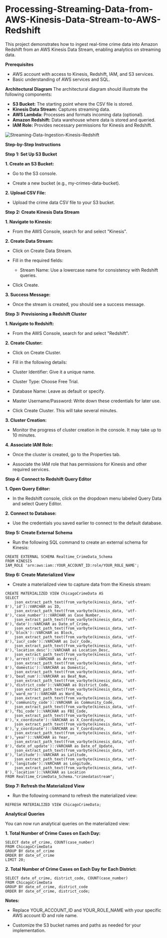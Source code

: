 # Processing-Streaming-Data-from-AWS-Kinesis-Data-Stream-to-AWS-Redshift
This project demonstrates how to ingest real-time crime data into Amazon Redshift from an AWS Kinesis Data Stream, enabling analytics on streaming data.

**Prerequisites**

  *  AWS account with access to Kinesis, Redshift, IAM, and S3 services.
  *  Basic understanding of AWS services and SQL.

**Architectural Diagram**
The architectural diagram should illustrate the following components:

  *  **S3 Bucket:** The starting point where the CSV file is stored.
  *  **Kinesis Data Stream:** Captures streaming data.
  *  **AWS Lambda:** Processes and formats incoming data (optional).
  *  **Amazon Redshift:** Data warehouse where data is stored and queried.
  *  **IAM Role:** Provides necessary permissions for Kinesis and Redshift.

![Streaming-Data-Ingestion-Kinesis-Redshift](https://github.com/user-attachments/assets/cb342798-8d29-4130-ad4c-d5fca4ae1d3d)

**Step-by-Step Instructions**

**Step 1: Set Up S3 Bucket**

**1. Create an S3 Bucket:**

  *  Go to the S3 console.

  *  Create a new bucket (e.g., my-crimes-data-bucket).

**2. Upload CSV File:**

  *  Upload the crime data CSV file to your S3 bucket.

**Step 2: Create Kinesis Data Stream**

**1.  Navigate to Kinesis:**

  *  From the AWS Console, search for and select "Kinesis".

**2.  Create Data Stream:**

  *  Click on Create Data Stream.

  *  Fill in the required fields:

      *  Stream Name: Use a lowercase name for consistency with Redshift queries.
  
  *  Click Create.

**3.  Success Message:**

  *  Once the stream is created, you should see a success message.

**Step 3: Provisioning a Redshift Cluster**

**1.  Navigate to Redshift:**

  *  From the AWS Console, search for and select "Redshift".

**2.  Create Cluster:**

  *  Click on Create Cluster.

  *  Fill in the following details:

  *  Cluster Identifier: Give it a unique name.

  *  Cluster Type: Choose Free Trial.

  *  Database Name: Leave as default or specify.

  *  Master Username/Password: Write down these credentials for later use.

  *  Click Create Cluster. This will take several minutes.

**3.  Cluster Creation:**

  *  Monitor the progress of cluster creation in the console. It may take up to 10 minutes.

**4.  Associate IAM Role:**

  *  Once the cluster is created, go to the Properties tab.

  *  Associate the IAM role that has permissions for Kinesis and other required services.

**Step 4: Connect to Redshift Query Editor**

**1.  Open Query Editor:**

  *  In the Redshift console, click on the dropdown menu labeled Query Data and select Query Editor.

**2.  Connect to Database:**

  *  Use the credentials you saved earlier to connect to the default database.

**Step 5: Create External Schema**

  *  Run the following SQL command to create an external schema for Kinesis:

    CREATE EXTERNAL SCHEMA Realtime_CrimeData_Schema
    FROM KINESIS
    IAM_ROLE 'arn:aws:iam::YOUR_ACCOUNT_ID:role/YOUR_ROLE_NAME';

**Step 6: Create Materialized View**

  *  Create a materialized view to capture data from the Kinesis stream:

    CREATE MATERIALIZED VIEW ChicagoCrimeData AS
    SELECT
        json_extract_path_text(from_varbyte(kinesis_data, 'utf-8'),'id')::VARCHAR as ID,
        json_extract_path_text(from_varbyte(kinesis_data, 'utf-8'),'case_number')::VARCHAR as Case_Number,
        json_extract_path_text(from_varbyte(kinesis_data, 'utf-8'),'date')::VARCHAR as Date_of_Crime,
        json_extract_path_text(from_varbyte(kinesis_data, 'utf-8'),'block')::VARCHAR as Block,
        json_extract_path_text(from_varbyte(kinesis_data, 'utf-8'),'iucr_code')::VARCHAR as Iucr_Code,
        json_extract_path_text(from_varbyte(kinesis_data, 'utf-8'),'location_desc')::VARCHAR as Location_Desc,
        json_extract_path_text(from_varbyte(kinesis_data, 'utf-8'),'arrest')::VARCHAR as Arrest,
        json_extract_path_text(from_varbyte(kinesis_data, 'utf-8'),'domestic')::VARCHAR as Domestic,
        json_extract_path_text(from_varbyte(kinesis_data, 'utf-8'),'beat_num')::VARCHAR as Beat_Num,
        json_extract_path_text(from_varbyte(kinesis_data, 'utf-8'),'district_code')::VARCHAR as District_Code,
        json_extract_path_text(from_varbyte(kinesis_data, 'utf-8'),'ward_no')::VARCHAR as Ward_No,
        json_extract_path_text(from_varbyte(kinesis_data, 'utf-8'),'community_code')::VARCHAR as Community_Code,
        json_extract_path_text(from_varbyte(kinesis_data, 'utf-8'),'fbi_code')::VARCHAR as FBI_Code,
        json_extract_path_text(from_varbyte(kinesis_data, 'utf-8'),'x_coordinate')::VARCHAR as X_Coordinate,
        json_extract_path_text(from_varbyte(kinesis_data, 'utf-8'),'y_coordinate')::VARCHAR as Y_Coordinate,
        json_extract_path_text(from_varbyte(kinesis_data, 'utf-8'),'year')::VARCHAR as Year,
        json_extract_path_text(from_varbyte(kinesis_data, 'utf-8'),'date_of_update')::VARCHAR as Date_of_Update,
        json_extract_path_text(from_varbyte(kinesis_data, 'utf-8'),'latitude')::VARCHAR as Latitude,
        json_extract_path_text(from_varbyte(kinesis_data, 'utf-8'),'longitude')::VARCHAR as Longitude,
        json_extract_path_text(from_varbyte(kinesis_data, 'utf-8'),'location')::VARCHAR as Location
    FROM Realtime_CrimeData_Schema."crimedatastream";

**Step 7: Refresh the Materialized View**

  *  Run the following command to refresh the materialized view:

    REFRESH MATERIALIZED VIEW ChicagoCrimeData;

**Analytical Queries**

You can now run analytical queries on the materialized view:

**1.  Total Number of Crime Cases on Each Day:**

    SELECT date_of_crime, COUNT(case_number) 
    FROM ChicagoCrimeData 
    GROUP BY date_of_crime 
    ORDER BY date_of_crime 
    LIMIT 20;

**2.  Total Number of Crime Cases on Each Day for Each District:**

    SELECT date_of_crime, district_code, COUNT(case_number) 
    FROM ChicagoCrimeData 
    GROUP BY date_of_crime, district_code 
    ORDER BY date_of_crime, district_code;

**Notes:**

  *  Replace YOUR_ACCOUNT_ID and YOUR_ROLE_NAME with your specific AWS account ID and role name.

  *  Customize the S3 bucket names and paths as needed for your implementation.
